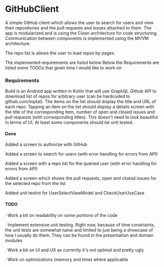 # GitHubClient
A simple GitHub client which allows the user to search for users and view their repositories and the pull requests and issues attached to them.
The app is modularized and is using the Clean architecture for code structuring. Communication between components is implemented using the MVVM architecture.

The repo list is allows the user to load repos by pages.

The implemented requirements are listed below
Below the Requirements are listed some TODOs that given time I would like to work on

### Requirements
Build is an Android app written in Kotlin that will use GraphQL Github API to download list of repos for arbitrary user (can be hardcoded to github.com/toptal). The items on the list should display the title and URL of each repo.
Tapping an item on the list should display a details screen with the title of the corresponding item, number of open and closed issues and pull requests (with corresponding titles). This doesn’t need to look beautiful in terms of UI.
At least some components should be unit tested.

#### Done

  Added a screen to authorize with GitHub
  
  Added a screen to search for users (with error handling for errors from API)
  
  Added a screen with a repo list for the queried user (with error handling for errors from API)
  
  Added a screen which shows the pull requests, open and cloesd issues for the selected repo from the list
  
  Added unit testint for UserSelectViewModel and CheckUserUseCase

#### TODO

∙ Work a bit on readability on some portions of the code

∙ Implement extensive unit testing. Right now, because of time constraints, the unit tests are somewhat naive and limited to just being a showcase of how I usually do them. They can be found in the presentation and domain modules

∙ Work a bit on UI and UX as currently it's not optimal and pretty ugly

∙ Work on optimizations (memory and time) where applicable
